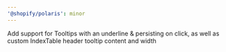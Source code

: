 ```yaml
---
'@shopify/polaris': minor
---
```


Add support for Tooltips with an underline & persisting on click, as well as custom IndexTable header tooltip content and width
